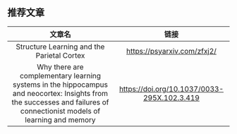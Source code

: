 ## 推荐文章
|文章名 | 链接 | 
| :---: | :---: | 
| Structure Learning and the Parietal Cortex  | https://psyarxiv.com/zfxj2/  | 
|  Why there are complementary learning systems in the hippocampus and neocortex: Insights from the successes and failures of connectionist models of learning and memory |  https://doi.org/10.1037/0033-295X.102.3.419 | 
